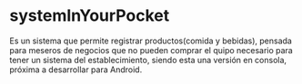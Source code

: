 # systemInYourPocket
Es un sistema que permite registrar productos(comida y bebidas), pensada para meseros de negocios que no pueden comprar el quipo necesario para tener un sistema del establecimiento, siendo esta una versión en consola, próxima a desarrollar para Android. 
